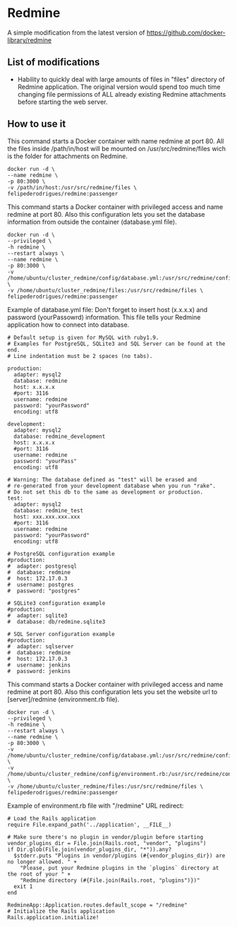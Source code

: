 # Redmine

A simple modification from the latest version of https://github.com/docker-library/redmine

## List of modifications

* Hability to quickly deal with large amounts of files in "files" directory of Redmine application. The original version would spend too much time changing file permissions of ALL already existing Redmine attachments before starting the web server.

## How to use it

This command starts a Docker container with name redmine at port 80. 
All the files inside /path/in/host will be mounted on /usr/src/redmine/files wich is the folder for attachments on Redmine.

```console
docker run -d \
--name redmine \
-p 80:3000 \
-v /path/in/host:/usr/src/redmine/files \
felipederodrigues/redmine:passenger
```

This command starts a Docker container with privileged access and name redmine at port 80. 
Also this configuration lets you set the database information from outside the container (database.yml file).

```console
docker run -d \
--privileged \
-h redmine \
--restart always \
--name redmine \
-p 80:3000 \
-v /home/ubuntu/cluster_redmine/config/database.yml:/usr/src/redmine/config/database.yml \
-v /home/ubuntu/cluster_redmine/files:/usr/src/redmine/files \
felipederodrigues/redmine:passenger
```

Example of database.yml file:
Don't forget to insert host (x.x.x.x) and password (yourPassowrd) information. This file tells your Redmine application how to connect into database.
```console
# Default setup is given for MySQL with ruby1.9.
# Examples for PostgreSQL, SQLite3 and SQL Server can be found at the end.
# Line indentation must be 2 spaces (no tabs).

production:
  adapter: mysql2
  database: redmine
  host: x.x.x.x
  #port: 3116
  username: redmine
  password: "yourPassword"
  encoding: utf8

development:
  adapter: mysql2
  database: redmine_development
  host: x.x.x.x
  #port: 3116
  username: redmine
  password: "yourPass"
  encoding: utf8

# Warning: The database defined as "test" will be erased and
# re-generated from your development database when you run "rake".
# Do not set this db to the same as development or production.
test:
  adapter: mysql2
  database: redmine_test
  host: xxx.xxx.xxx.xxx
  #port: 3116
  username: redmine
  password: "yourPassword"
  encoding: utf8

# PostgreSQL configuration example
#production:
#  adapter: postgresql
#  database: redmine
#  host: 172.17.0.3
#  username: postgres
#  password: "postgres"

# SQLite3 configuration example
#production:
#  adapter: sqlite3
#  database: db/redmine.sqlite3

# SQL Server configuration example
#production:
#  adapter: sqlserver
#  database: redmine
#  host: 172.17.0.3
#  username: jenkins
#  password: jenkins
```


This command starts a Docker container with privileged access and name redmine at port 80. 
Also this configuration lets you set the website url to [server]/redmine (environment.rb file).

```console
docker run -d \
--privileged \
-h redmine \
--restart always \
--name redmine \
-p 80:3000 \
-v /home/ubuntu/cluster_redmine/config/database.yml:/usr/src/redmine/config/database.yml \
-v /home/ubuntu/cluster_redmine/config/environment.rb:/usr/src/redmine/config/environment.rb \
-v /home/ubuntu/cluster_redmine/files:/usr/src/redmine/files \
felipederodrigues/redmine:passenger
```

Example of environment.rb file with "/redmine" URL redirect:
```console
# Load the Rails application
require File.expand_path('../application', __FILE__)

# Make sure there's no plugin in vendor/plugin before starting
vendor_plugins_dir = File.join(Rails.root, "vendor", "plugins")
if Dir.glob(File.join(vendor_plugins_dir, "*")).any?
  $stderr.puts "Plugins in vendor/plugins (#{vendor_plugins_dir}) are no longer allowed. " +
    "Please, put your Redmine plugins in the `plugins` directory at the root of your " +
    "Redmine directory (#{File.join(Rails.root, "plugins")})"
  exit 1
end

RedmineApp::Application.routes.default_scope = "/redmine"
# Initialize the Rails application
Rails.application.initialize!
```


